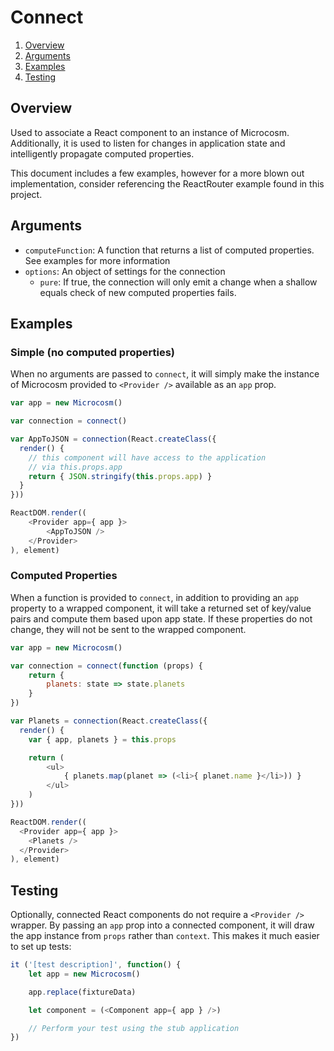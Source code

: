 # Connect

1. [Overview](#overview)
2. [Arguments](#arguments)
3. [Examples](#examples)
4. [Testing](#testing)

## Overview

Used to associate a React component to an instance of
Microcosm. Additionally, it is used to listen for changes in
application state and intelligently propagate computed properties.

This document includes a few examples, however for a more blown out
implementation, consider referencing the ReactRouter example found in
this project.

## Arguments

- `computeFunction`: A function that returns a list of computed properties. See examples for more information
- `options`: An object of settings for the connection
  - `pure`: If true, the connection will only emit a change when a shallow equals check of new computed properties fails.

## Examples

### Simple (no computed properties)

When no arguments are passed to `connect`, it will simply make the
instance of Microcosm provided to `<Provider />` available as an `app`
prop.

```javascript
var app = new Microcosm()

var connection = connect()

var AppToJSON = connection(React.createClass({
  render() {
    // this component will have access to the application
    // via this.props.app
    return { JSON.stringify(this.props.app) }
  }
}))

ReactDOM.render((
    <Provider app={ app }>
        <AppToJSON />
    </Provider>
), element)
```

### Computed Properties

When a function is provided to `connect`, in addition to providing an
`app` property to a wrapped component, it will take a returned set of
key/value pairs and compute them based upon app state. If these
properties do not change, they will not be sent to the wrapped
component.

```javascript
var app = new Microcosm()

var connection = connect(function (props) {
    return {
        planets: state => state.planets
    }
})

var Planets = connection(React.createClass({
  render() {
    var { app, planets } = this.props

    return (
        <ul>
            { planets.map(planet => (<li>{ planet.name }</li>)) }
        </ul>
    )
}))

ReactDOM.render((
  <Provider app={ app }>
    <Planets />
  </Provider>
), element)
```

## Testing

Optionally, connected React components do not require a `<Provider />`
wrapper. By passing an `app` prop into a connected component, it will
draw the app instance from `props` rather than `context`. This makes
it much easier to set up tests:

```javascript
it ('[test description]', function() {
    let app = new Microcosm()

    app.replace(fixtureData)

    let component = (<Component app={ app } />)

    // Perform your test using the stub application
})
```

